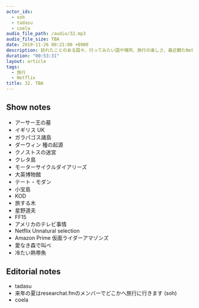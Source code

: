 ```yaml
---
actor_ids:
  - soh
  - tadasu
  - coela
audio_file_path: /audio/32.mp3
audio_file_size: TBA
date: 2019-11-26 00:21:00 +0900
description: 訪れたことのある国々、行ってみたい国や場所、旅行の楽しさ、最近観たNetflix番組について話しました。
duration: "00:53:31"
layout: article
tags: 
  - 旅行
  - Netflix
title: 32. TBA
---
```


## Show notes
- アーサー王の墓
- イギリス UK
- ガラパゴス諸島
- ダーウィン 種の起源
- クノストスの迷宮
- クレタ島
- モーターサイクルダイアリーズ
- 大英博物館
- テート・モダン
- 小宝島
- KOD
- 旅する木
- 星野道夫
- FF15
- アメリカのテレビ事情
- Netflix Unnatural selection
- Amazon Prime 仮面ライダーアマゾンズ
- 愛なき森で叫べ
- 冷たい熱帯魚


## Editorial notes
- tadasu
- 来年の夏はresearchat.fmのメンバーでどこかへ旅行に行きます (soh)
- coela
